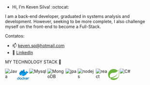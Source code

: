 - Hi, I’m Keven Silva! :octocat:

I am a back-end developer, graduated in systems analysis and development.
However, seeking to be more complete, I also challenge myself on the front-end to become a Full-Stack.

Contatos:
- 📫 keven.sp@hotmail.com
- :speech_balloon: <a href="https://www.linkedin.com/in/keven-silva-004902158/" rel="nofollow">Linkedln</a>

MY TECHNOLOGY STACK 🚀

<img align="left" alt="Java" width="40px" src="https://brandslogos.com/wp-content/uploads/images/large/java-logo-1.png" style="max-width:100%;">
<img align="left" alt="Docker" width="40px" src="https://raw.githubusercontent.com/github/explore/80688e429a7d4ef2fca1e82350fe8e3517d3494d/topics/docker/docker.png" style="max-width:100%;">
<img align="left" alt="Mysql" width="60px" src="https://marcas-logos.net/wp-content/uploads/2020/11/MySQL-logo.png" style="max-width:100%;">
<img align="left" alt="MongoDB" width="60px" src="https://cdn.freebiesupply.com/logos/thumbs/2x/mongodb-logo.png" style="max-width:100%;">
<img align="left" alt="jpa" width="40px" src="http://design.jboss.org/hibernate/logo/final/hibernate_logo_whitebkg_stacked_256px.png" style="max-width:100%;">
<img align="left" alt="nodejs" width="60px" src="https://upload.wikimedia.org/wikipedia/commons/thumb/d/d9/Node.js_logo.svg/1280px-Node.js_logo.svg.png" style="max-width:100%;">
<img align="left" alt="react" width="39px" src="https://seeklogo.com/images/R/react-logo-7B3CE81517-seeklogo.com.png" style="max-width:100%;">
<img align="left" alt="Spring Boot" width="40px" src="https://raw.githubusercontent.com/github/explore/80688e429a7d4ef2fca1e82350fe8e3517d3494d/topics/spring-boot/spring-boot.png" style="max-width:100%;">
<img align="left" alt="C#" width="36px" src="https://seeklogo.com/images/C/c-sharp-c-logo-02F17714BA-seeklogo.com.png" style="max-width:100%;">


